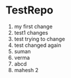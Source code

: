 # TestRepo
1. my first change
2. test1 changes
3. test trying to change
4. test changed again
5. suman
6. verma
6. abcd
7. mahesh
2
